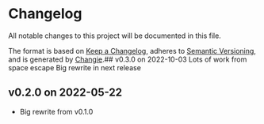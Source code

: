 # Changelog
All notable changes to this project will be documented in this file.

The format is based on [Keep a Changelog](https://keepachangelog.com/en/1.0.0/),
adheres to [Semantic Versioning](https://semver.org/spec/v2.0.0.html),
and is generated by [Changie](https://github.com/miniscruff/changie).## v0.3.0 on 2022-10-03
Lots of work from space escape
Big rewrite in next release
## v0.2.0 on 2022-05-22
* Big rewrite from v0.1.0
